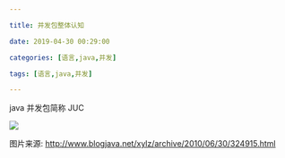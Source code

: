 ```yaml
---

title: 并发包整体认知

date: 2019-04-30 00:29:00

categories: [语言,java,并发]

tags: [语言,java,并发]

---
```


java 并发包简称 JUC

<!--more-->

![](/images/并发包整体认知/a51cc2ad.png)


图片来源: http://www.blogjava.net/xylz/archive/2010/06/30/324915.html